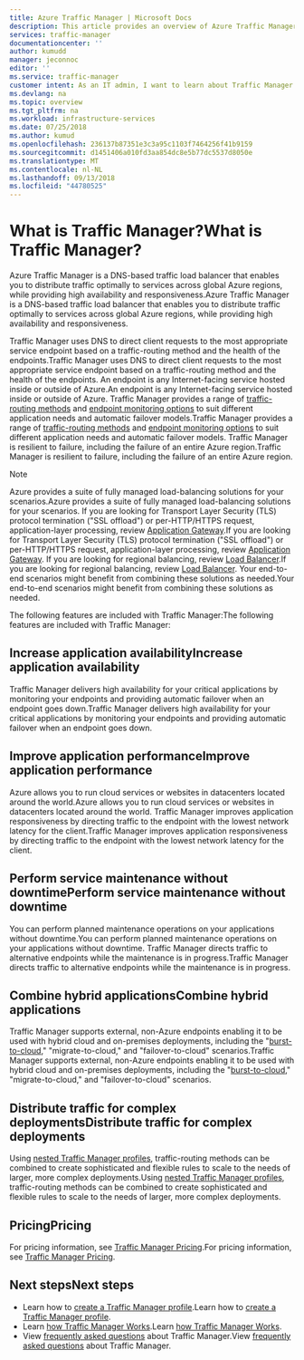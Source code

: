 ```yaml
---
title: Azure Traffic Manager | Microsoft Docs
description: This article provides an overview of Azure Traffic Manager. Find out if it is the right choice for load balancing user traffic for your application.
services: traffic-manager
documentationcenter: ''
author: kumudd
manager: jeconnoc
editor: ''
ms.service: traffic-manager
customer intent: As an IT admin, I want to learn about Traffic Manager and what I can use it for.
ms.devlang: na
ms.topic: overview
ms.tgt_pltfrm: na
ms.workload: infrastructure-services
ms.date: 07/25/2018
ms.author: kumud
ms.openlocfilehash: 236137b87351e3c3a95c1103f7464256f41b9159
ms.sourcegitcommit: d1451406a010fd3aa854dc8e5b77dc5537d8050e
ms.translationtype: MT
ms.contentlocale: nl-NL
ms.lasthandoff: 09/13/2018
ms.locfileid: "44780525"
---
```

# <a name="what-is-traffic-manager"></a><span data-ttu-id="a805b-104">What is Traffic Manager?</span><span class="sxs-lookup"><span data-stu-id="a805b-104">What is Traffic Manager?</span></span>
<span data-ttu-id="a805b-105">Azure Traffic Manager is a DNS-based traffic load balancer that enables you to distribute traffic optimally to services across global Azure regions, while providing high availability and responsiveness.</span><span class="sxs-lookup"><span data-stu-id="a805b-105">Azure Traffic Manager is a DNS-based traffic load balancer that enables you to distribute traffic optimally to services across global Azure regions, while providing high availability and responsiveness.</span></span>

<span data-ttu-id="a805b-106">Traffic Manager uses DNS to direct client requests to the most appropriate service endpoint based on a traffic-routing method and the health of the endpoints.</span><span class="sxs-lookup"><span data-stu-id="a805b-106">Traffic Manager uses DNS to direct client requests to the most appropriate service endpoint based on a traffic-routing method and the health of the endpoints.</span></span> <span data-ttu-id="a805b-107">An endpoint is any Internet-facing service hosted inside or outside of Azure.</span><span class="sxs-lookup"><span data-stu-id="a805b-107">An endpoint is any Internet-facing service hosted inside or outside of Azure.</span></span> <span data-ttu-id="a805b-108">Traffic Manager provides a range of [traffic-routing methods](traffic-manager-routing-methods.md) and [endpoint monitoring options](traffic-manager-monitoring.md) to suit different application needs and automatic failover models.</span><span class="sxs-lookup"><span data-stu-id="a805b-108">Traffic Manager provides a range of [traffic-routing methods](traffic-manager-routing-methods.md) and [endpoint monitoring options](traffic-manager-monitoring.md) to suit different application needs and automatic failover models.</span></span> <span data-ttu-id="a805b-109">Traffic Manager is resilient to failure, including the failure of an entire Azure region.</span><span class="sxs-lookup"><span data-stu-id="a805b-109">Traffic Manager is resilient to failure, including the failure of an entire Azure region.</span></span>

>[!NOTE]
> <span data-ttu-id="a805b-110">Azure provides a suite of fully managed load-balancing solutions for your scenarios.</span><span class="sxs-lookup"><span data-stu-id="a805b-110">Azure provides a suite of fully managed load-balancing solutions for your scenarios.</span></span> <span data-ttu-id="a805b-111">If you are looking for Transport Layer Security (TLS) protocol termination ("SSL offload") or per-HTTP/HTTPS request, application-layer processing, review [Application Gateway](../application-gateway/application-gateway-introduction.md).</span><span class="sxs-lookup"><span data-stu-id="a805b-111">If you are looking for Transport Layer Security (TLS) protocol termination ("SSL offload") or per-HTTP/HTTPS request, application-layer processing, review [Application Gateway](../application-gateway/application-gateway-introduction.md).</span></span> <span data-ttu-id="a805b-112">If you are looking for regional balancing, review [Load Balancer](../load-balancer/load-balancer-overview.md).</span><span class="sxs-lookup"><span data-stu-id="a805b-112">If you are looking for regional balancing, review [Load Balancer](../load-balancer/load-balancer-overview.md).</span></span> <span data-ttu-id="a805b-113">Your end-to-end scenarios might benefit from combining these solutions as needed.</span><span class="sxs-lookup"><span data-stu-id="a805b-113">Your end-to-end scenarios might benefit from combining these solutions as needed.</span></span>

<span data-ttu-id="a805b-114">The following features are included with Traffic Manager:</span><span class="sxs-lookup"><span data-stu-id="a805b-114">The following features are included with Traffic Manager:</span></span>

## <a name="increase-application-availability"></a><span data-ttu-id="a805b-115">Increase application availability</span><span class="sxs-lookup"><span data-stu-id="a805b-115">Increase application availability</span></span>

<span data-ttu-id="a805b-116">Traffic Manager delivers high availability for your critical applications by monitoring your endpoints and providing automatic failover when an endpoint goes down.</span><span class="sxs-lookup"><span data-stu-id="a805b-116">Traffic Manager delivers high availability for your critical applications by monitoring your endpoints and providing automatic failover when an endpoint goes down.</span></span>
    
## <a name="improve-application-performance"></a><span data-ttu-id="a805b-117">Improve application performance</span><span class="sxs-lookup"><span data-stu-id="a805b-117">Improve application performance</span></span>

<span data-ttu-id="a805b-118">Azure allows you to run cloud services or websites in datacenters located around the world.</span><span class="sxs-lookup"><span data-stu-id="a805b-118">Azure allows you to run cloud services or websites in datacenters located around the world.</span></span> <span data-ttu-id="a805b-119">Traffic Manager improves application responsiveness by directing traffic to the endpoint with the lowest network latency for the client.</span><span class="sxs-lookup"><span data-stu-id="a805b-119">Traffic Manager improves application responsiveness by directing traffic to the endpoint with the lowest network latency for the client.</span></span>

## <a name="perform-service-maintenance-without-downtime"></a><span data-ttu-id="a805b-120">Perform service maintenance without downtime</span><span class="sxs-lookup"><span data-stu-id="a805b-120">Perform service maintenance without downtime</span></span>

<span data-ttu-id="a805b-121">You can perform planned maintenance operations on your applications without downtime.</span><span class="sxs-lookup"><span data-stu-id="a805b-121">You can perform planned maintenance operations on your applications without downtime.</span></span> <span data-ttu-id="a805b-122">Traffic Manager directs traffic to alternative endpoints while the maintenance is in progress.</span><span class="sxs-lookup"><span data-stu-id="a805b-122">Traffic Manager directs traffic to alternative endpoints while the maintenance is in progress.</span></span>

## <a name="combine-hybrid-applications"></a><span data-ttu-id="a805b-123">Combine hybrid applications</span><span class="sxs-lookup"><span data-stu-id="a805b-123">Combine hybrid applications</span></span>

<span data-ttu-id="a805b-124">Traffic Manager supports external, non-Azure endpoints enabling it to be used with hybrid cloud and on-premises deployments, including the "[burst-to-cloud](https://azure.microsoft.com/overview/what-is-cloud-bursting/)," "migrate-to-cloud," and "failover-to-cloud" scenarios.</span><span class="sxs-lookup"><span data-stu-id="a805b-124">Traffic Manager supports external, non-Azure endpoints enabling it to be used with hybrid cloud and on-premises deployments, including the "[burst-to-cloud](https://azure.microsoft.com/overview/what-is-cloud-bursting/)," "migrate-to-cloud," and "failover-to-cloud" scenarios.</span></span>

## <a name="distribute-traffic-for-complex-deployments"></a><span data-ttu-id="a805b-125">Distribute traffic for complex deployments</span><span class="sxs-lookup"><span data-stu-id="a805b-125">Distribute traffic for complex deployments</span></span>

<span data-ttu-id="a805b-126">Using [nested Traffic Manager profiles](traffic-manager-nested-profiles.md), traffic-routing methods can be combined to create sophisticated and flexible rules to scale to the needs of larger, more complex deployments.</span><span class="sxs-lookup"><span data-stu-id="a805b-126">Using [nested Traffic Manager profiles](traffic-manager-nested-profiles.md), traffic-routing methods can be combined to create sophisticated and flexible rules to scale to the needs of larger, more complex deployments.</span></span>

## <a name="pricing"></a><span data-ttu-id="a805b-127">Pricing</span><span class="sxs-lookup"><span data-stu-id="a805b-127">Pricing</span></span>

<span data-ttu-id="a805b-128">For pricing information, see [Traffic Manager Pricing](https://azure.microsoft.com/pricing/details/traffic-manager/).</span><span class="sxs-lookup"><span data-stu-id="a805b-128">For pricing information, see [Traffic Manager Pricing](https://azure.microsoft.com/pricing/details/traffic-manager/).</span></span>


## <a name="next-steps"></a><span data-ttu-id="a805b-129">Next steps</span><span class="sxs-lookup"><span data-stu-id="a805b-129">Next steps</span></span>

- <span data-ttu-id="a805b-130">Learn how to [create a Traffic Manager profile](traffic-manager-create-profile.md).</span><span class="sxs-lookup"><span data-stu-id="a805b-130">Learn how to [create a Traffic Manager profile](traffic-manager-create-profile.md).</span></span>
- <span data-ttu-id="a805b-131">Learn [how Traffic Manager Works](traffic-manager-how-it-works.md).</span><span class="sxs-lookup"><span data-stu-id="a805b-131">Learn [how Traffic Manager Works](traffic-manager-how-it-works.md).</span></span>
- <span data-ttu-id="a805b-132">View [frequently asked questions](traffic-manager-FAQs.md) about Traffic Manager.</span><span class="sxs-lookup"><span data-stu-id="a805b-132">View [frequently asked questions](traffic-manager-FAQs.md) about Traffic Manager.</span></span>




